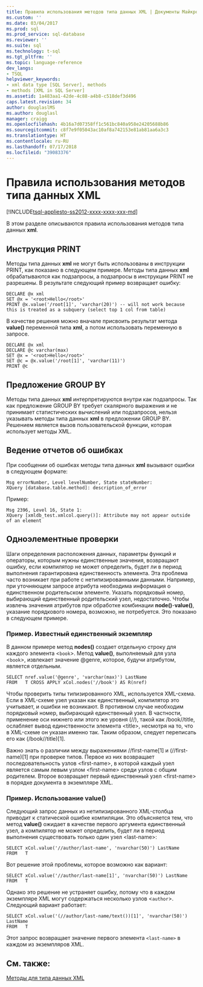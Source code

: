 ```yaml
---
title: Правила использования методов типа данных XML | Документы Майкрософт
ms.custom: ''
ms.date: 03/04/2017
ms.prod: sql
ms.prod_service: sql-database
ms.reviewer: ''
ms.suite: sql
ms.technology: t-sql
ms.tgt_pltfrm: ''
ms.topic: language-reference
dev_langs:
- TSQL
helpviewer_keywords:
- xml data type [SQL Server], methods
- methods [XML in SQL Server]
ms.assetid: 1a483aa1-42de-4c88-a4b8-c518def3d496
caps.latest.revision: 34
author: douglaslMS
ms.author: douglasl
manager: craigg
ms.openlocfilehash: 4b16a7d07358ff1c561bc840a958e24205688b86
ms.sourcegitcommit: c8f7e9f05043ac10af8a742153e81ab81aa6a3c3
ms.translationtype: HT
ms.contentlocale: ru-RU
ms.lasthandoff: 07/17/2018
ms.locfileid: "39083376"
---
```

# <a name="guidelines-for-using-xml-data-type-methods"></a>Правила использования методов типа данных XML
[!INCLUDE[tsql-appliesto-ss2012-xxxx-xxxx-xxx-md](../../includes/tsql-appliesto-ss2012-xxxx-xxxx-xxx-md.md)]

  В этом разделе описываются правила использования методов типа данных **xml**.  
  
## <a name="the-print-statement"></a>Инструкция PRINT  
 Методы типа данных **xml** не могут быть использованы в инструкции PRINT, как показано в следующем примере. Методы типа данных **xml** обрабатываются как подзапросы, а подзапросы в инструкции PRINT не разрешены. В результате следующий пример возвращает ошибку:  
  
```  
DECLARE @x xml  
SET @x = '<root>Hello</root>'  
PRINT @x.value('/root[1]', 'varchar(20)') -- will not work because this is treated as a subquery (select top 1 col from table)   
```  
  
 В качестве решения можно вначале присвоить результат метода **value()** переменной типа **xml**, а потом использовать переменную в запросе.  
  
```  
DECLARE @x xml  
DECLARE @c varchar(max)  
SET @x = '<root>Hello</root>'  
SET @c = @x.value('/root[1]', 'varchar(11)')  
PRINT @c                                                        
```  
  
## <a name="the-group-by-clause"></a>Предложение GROUP BY  
 Методы типа данных **xml** интерпретируются внутри как подзапросы. Так как предложение GROUP BY требует скалярного выражения и не принимает статистических вычислений или подзапросов, нельзя указывать методы типа данных **xml** в предложении GROUP BY. Решением является вызов пользовательской функции, которая использует методы XML.  
  
## <a name="reporting-errors"></a>Ведение отчетов об ошибках  
 При сообщении об ошибках методы типа данных **xml** вызывают ошибки в следующем формате:  
  
```  
Msg errorNumber, Level levelNumber, State stateNumber:  
XQuery [database.table.method]: description_of_error  
```  
  
 Пример:  
  
```  
Msg 2396, Level 16, State 1:  
XQuery [xmldb_test.xmlcol.query()]: Attribute may not appear outside of an element  
```  
  
## <a name="singleton-checks"></a>Одноэлементные проверки  
 Шаги определения расположения данных, параметры функций и операторы, которым нужны единственные значения, возвращают ошибку, если компилятор не может определить, будет ли в период выполнения гарантирована единственность элемента. Эта проблема часто возникает при работе с нетипизированными данными. Например, при уточняющем запросе атрибута необходима информация о единственном родительском элементе. Указать порядковый номер, выбирающий единственный родительский узел, недостаточно. Чтобы извлечь значения атрибутов при обработке комбинации **node()**-**value()**, указание порядкового номера, возможно, не потребуется. Это показано в следующем примере.  
  
### <a name="example-known-singleton"></a>Пример. Известный единственный экземпляр  
 В данном примере метод **nodes()** создает отдельную строку для каждого элемента <`book`>. Метод **value()**, выполняемый для узла <`book`>, извлекает значение \@genre, которое, будучи атрибутом, является отдельным.  
  
```  
SELECT nref.value('@genre', 'varchar(max)') LastName  
FROM   T CROSS APPLY xCol.nodes('//book') AS R(nref)  
```  
  
 Чтобы проверить типы типизированного XML, используется XML-схема. Если в XML-схеме узел указан как единственный, компилятор это учитывает, и ошибки не возникают. В противном случае необходим порядковый номер, выбирающий единственный узел. В частности, применение оси нижнего или этого же уровня (//), такой как /book//title, ослабляет вывод единственности элемента \<title>, несмотря на то, что в XML-схеме он указан именно так. Таким образом, следует переписать его как (/book//title)[1].  
  
 Важно знать о различии между выражениями //first-name[1] и (//first-name)[1] при проверке типов. Первое из них возвращает последовательность узлов \<first-name>, в которой каждый узел является самым левым узлом \<first-name> среди узлов с общим родителем. Второе возвращает первый единственный узел \<first-name> в порядке документа в экземпляре XML.  
  
### <a name="example-using-value"></a>Пример. Использование value()  
 Следующий запрос данных из нетипизированного XML-столбца приводит к статической ошибке компиляции. Это объясняется тем, что метод **value()** ожидает в качестве первого аргумента единственный узел, а компилятор не может определить, будет ли в период выполнения существовать только один узел \<last-name>:  
  
```  
SELECT xCol.value('//author/last-name', 'nvarchar(50)') LastName  
FROM   T  
```  
  
 Вот решение этой проблемы, которое возможно как вариант:  
  
```  
SELECT xCol.value('//author/last-name[1]', 'nvarchar(50)') LastName  
FROM   T  
```  
  
 Однако это решение не устраняет ошибку, потому что в каждом экземпляре XML могут содержаться несколько узлов <`author`>. Следующий вариант работает:  
  
```  
SELECT xCol.value('(//author/last-name/text())[1]', 'nvarchar(50)') LastName  
FROM   T  
```  
  
 Этот запрос возвращает значение первого элемента `<last-name>` в каждом из экземпляров XML.  
  
## <a name="see-also"></a>См. также:  
 [Методы для типа данных XML](../../t-sql/xml/xml-data-type-methods.md)  
  
  
